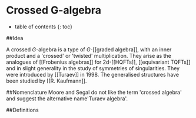 # Crossed G-algebra
* table of contents
{: toc}

##Idea

A crossed $G$-algebra is a type of $G$-[[graded algebra]], with an inner product and a 'crossed' or 'twisted' multiplication. They arise as the analogues of [[Frobenius algebras]] for 2d-[[HQFTs]], [[equivariant TQFTs]] and in slight generality in the study of symmetries of singularities.  They were introduced by [[Turaev]] in 1998. The generalised structures have been studied by [[R. Kaufmann]].


##Nomenclature
Moore and Segal do not like the term 'crossed algebra' and suggest the alternative name'Turaev algebra'.


##Definitions

